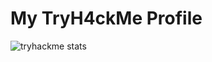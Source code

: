 # My TryH4ckMe Profile
![tryhackme stats](https://raw.githubusercontent.com/drogba771/<SET_USERNAME_HERE>/master/assets/thm_propic.png)
